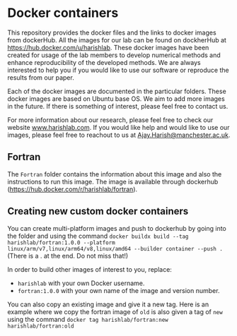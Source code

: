 # Docker containers
This repository provides the docker files and the links to docker images from dockerHub. All the images for our lab can be found on dockherHub at https://hub.docker.com/u/harishlab. These docker images have been created for usage of the lab members to develop numerical methods and enhance reproducibility of the developed methods. We are always interested to help you if you would like to use our software or reproduce the results from our paper. 

Each of the docker images are documented in the particular folders. These docker images are based on Ubuntu base OS. We aim to add more images in the future. If there is something of interest, please feel free to contact us. 

For more information about our research, please feel free to check our website www.harishlab.com. If you would like help and would like to use our images, please feel free to reachout to us at Ajay.Harish@manchester.ac.uk.

## Fortran
The `Fortran` folder contains the information about this image and also the instructions to run this image. The image is available through dockerhub (https://hub.docker.com/r/harishlab/fortran).

## Creating new custom docker containers
You can create multi-platform images and push to dockerhub by going into the folder and using the command
`docker buildx build --tag harishlab/fortran:1.0.0 --platform linux/arm/v7,linux/arm64/v8,linux/amd64 --builder container --push .` (There is a . at the end. Do not miss that!)

In order to build other images of interest to you, replace:
- `harishlab` with your own Docker username.
- `fortran:1.0.0` with your own name of the image and version number.

You can also copy an existing image and give it a new tag. Here is an example where we copy the fortran image of `old` is also given a tag of `new` using the command
`docker tag harishlab/fortran:new harishlab/fortran:old`